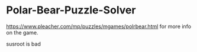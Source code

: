 # Polar-Bear-Puzzle-Solver
https://www.pleacher.com/mp/puzzles/mgames/polrbear.html for more info on the game.

susroot is bad
